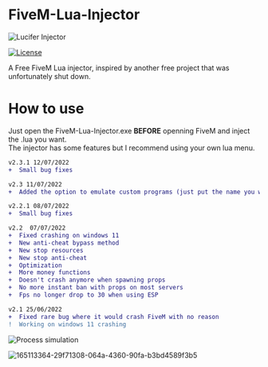 # FiveM-Lua-Injector
 ![Lucifer Injector](https://user-images.githubusercontent.com/105885878/178343788-e7c3278e-114c-44cf-a83c-08b1199742cc.png)  


[![License](https://img.shields.io/badge/License-Apache_2.0-blue.svg)](https://opensource.org/licenses/Apache-2.0)

A Free FiveM Lua injector, inspired by another free project that was unfortunately shut down.     
# How to use  
Just open the FiveM-Lua-Injector.exe **BEFORE** openning FiveM and inject the .lua you want.  
The injector has some features but I recommend using your own lua menu.
```diff
v2.3.1 12/07/2022
+  Small bug fixes

v2.3 11/07/2022
+  Added the option to emulate custom programs (just put the name you want on config.json)

v2.2.1 08/07/2022
+  Small bug fixes

v2.2  07/07/2022
+  Fixed crashing on windows 11
+  New anti-cheat bypass method
+  New stop resources
+  New stop anti-cheat 
+  Optimization
+  More money functions
+  Doesn't crash anymore when spawning props
+  No more instant ban with props on most servers
+  Fps no longer drop to 30 when using ESP 

v2.1 25/06/2022
+  Fixed rare bug where it would crash FiveM with no reason
!  Working on windows 11 crashing
```
![Process simulation](https://user-images.githubusercontent.com/105885878/178346998-f0e18a8f-b026-4c8d-85eb-69a19d956394.png)

![165113364-29f71308-064a-4360-90fa-b3bd4589f3b5](https://user-images.githubusercontent.com/105885878/169619902-d1716e7e-4c71-4bf4-a468-7086ce4884ef.png)
